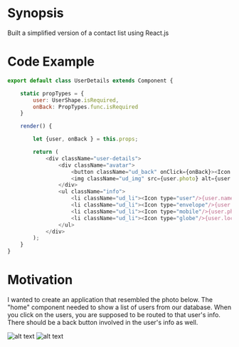 # Synopsis 
Built a simplified version of a contact list using React.js

# Code Example
```javascript
export default class UserDetails extends Component {

	static propTypes = {
		user: UserShape.isRequired,
		onBack: PropTypes.func.isRequired
	}

	render() {

		let {user, onBack } = this.props;

		return (
			<div className="user-details">
				<div className="avatar">
					<button className="ud_back" onClick={onBack}><Icon type="arrow-left"/></button>
					<img className="ud_img" src={user.photo} alt={user.name}/>
				</div>
				<ul className="info">
					<li className="ud_li"><Icon type="user"/>{user.name}</li>
					<li className="ud_li"><Icon type="envelope"/>{user.email}</li>
					<li className="ud_li"><Icon type="mobile"/>{user.phone}</li>
					<li className="ud_li"><Icon type="globe"/>{user.location}</li>
				</ul>
			</div>
		);
	}
}
```

# Motivation
I wanted to create an application that resembled the photo below.
The "home" component needed to show a list of users from our database.
When you click on the users, you are supposed to be routed to that user's info.
There should be a back button involved in the user's info as well.

![alt text](https://tiy-learn-content.s3.amazonaws.com/bae2e9f1-list.png)
![alt text](https://tiy-learn-content.s3.amazonaws.com/9331b96c-detail.png)
